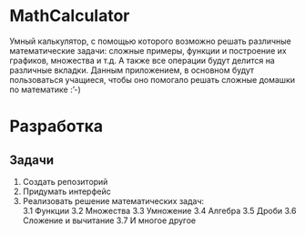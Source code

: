 # MathCalculator
Умный калькулятор, с помощью которого возможно решать различные математические задачи: сложные примеры, функции и построение их графиков, множества и т.д. А также все операции будут делится на различные вкладки. Данным приложением, в основном будут пользоваться учащиеся, чтобы оно помогало решать сложные домашки по математике :’-)

# Разработка
## Задачи
1. Создать репозиторий
2. Придумать интерфейс
3. Реализовать решение математических задач:  
   3.1 Функции
   3.2 Множества
   3.3 Умножение
   3.4 Алгебра
   3.5 Дроби
   3.6 Сложение и вычитание
   3.7 И многое другое

